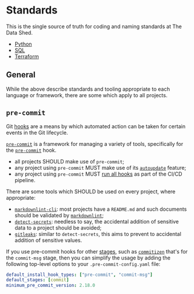# Standards

This is the single source of truth for coding and naming standards at The Data
Shed.

- [Python](python-standards.md)
- [SQL](sql-standards.md)
- [Terraform](terraform-standards.md)

## General

While the above describe standards and tooling appropriate to each language or
framework, there are some which apply to all projects.

## `pre-commit`

Git [hooks](https://git-scm.com/book/en/v2/Customizing-Git-Git-Hooks) are a
means by which automated action can be taken for certain events in the Git
lifecycle.

[`pre-commit`](https://pre-commit.com/) is a framework for managing a variety of
tools, specifically for the
[`pre-commit`](https://git-scm.com/book/en/v2/Customizing-Git-Git-Hooks#_committing_workflow_hooks)
hook.

- all projects SHOULD make use of `pre-commit`;
- any project using `pre-commit` MUST make use of its
  [`autoupdate`](https://pre-commit.com/#updating-hooks-automatically) feature;
- any project using `pre-commit` MUST
  [run all hooks](https://pre-commit.com/#usage) as part of the CI/CD pipeline.

There are some tools which SHOULD be used on every project, where appropriate:

- [`markdownlint-cli`](https://github.com/igorshubovych/markdownlint-cli): most
  projects have a `README.md` and such documents should be validated by
  [`markdownlint`](https://github.com/DavidAnson/markdownlint);
- [`detect-secrets`](https://github.com/Yelp/detect-secrets): needless to say,
  the accidental addition of sensitive data to a project should be avoided;
- [`gitleaks`](https://github.com/zricethezav/gitleaks/): similar to
  `detect-secrets`, this aims to prevent to accidental addition of sensitive
  values.

If you use pre-commit hooks for other
[stages](https://pre-commit.com/index.html#confining-hooks-to-run-at-certain-stages),
such as [`commitizen`](https://commitizen-tools.github.io/commitizen/) that's
for the `commit-msg` stage, then you can simplify the usage by adding the
following top-level options to your `.pre-commit-config.yaml` file:

```yaml
default_install_hook_types: ["pre-commit", "commit-msg"]
default_stages: [commit]
minimum_pre_commit_version: 2.18.0
```
